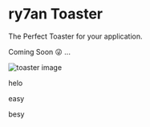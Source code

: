 # ry7an Toaster
The Perfect Toaster for your application.

Coming Soon 😜 ...

![toaster image](https://cdn.dribbble.com/users/1859102/screenshots/4797543/toasteranimation.gif)

helo

easy


besy
